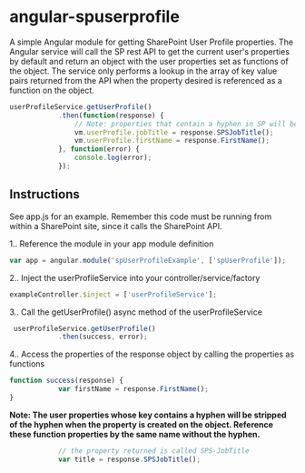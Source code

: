# angular-spuserprofile
A simple Angular module for getting SharePoint User Profile properties. The Angular service will call the SP rest API to get the current user's properties by default and return an object with the user properties set as functions of the object. The service only performs a lookup in the array of key value pairs returned from the API when the property desired is referenced as a function on the object.

```javascript
userProfileService.getUserProfile()
            .then(function(response) {
                // Note: properties that contain a hyphen in SP will be the same name without the hyphen
                vm.userProfile.jobTitle = response.SPSJobTitle();
                vm.userProfile.firstName = response.FirstName();
            }, function(error) {
                console.log(error);
            });
```

## Instructions
See app.js for an example. Remember this code must be running from within a SharePoint site, since it calls the SharePoint API.

1.. Reference the module in your app module definition
```javascript
var app = angular.module('spUserProfileExample', ['spUserProfile']);
```
2.. Inject the userProfileService into your controller/service/factory
```javascript
exampleController.$inject = ['userProfileService'];
```
3.. Call the getUserProfile() async method of the userProfileService
```javascript
 userProfileService.getUserProfile()
            .then(success, error);
```
4.. Access the properties of the response object by calling the properties as functions
```javascript
function success(response) {
            var firstName = response.FirstName();
}
```
**Note: The user properties whose key contains a hyphen will be stripped of the hyphen when the property is created on the object. Reference these function properties by the same name without the hyphen.**
```javascript
            // the property returned is called SPS-JobTitle
            var title = response.SPSJobTitle();
```

